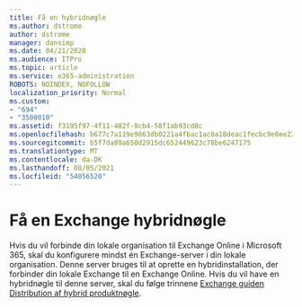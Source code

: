 ```yaml
---
title: Få en hybridnøgle
ms.author: dstrome
author: dstrome
manager: dansimp
ms.date: 04/21/2020
ms.audience: ITPro
ms.topic: article
ms.service: o365-administration
ROBOTS: NOINDEX, NOFOLLOW
localization_priority: Normal
ms.custom:
- "694"
- "3500010"
ms.assetid: f3195f97-4f11-482f-8cb4-58f1ab93cd8c
ms.openlocfilehash: b677c7a119e9863db0221a4fbac1ac0a18deac1fecbc9e0ee22333d97144bc3d
ms.sourcegitcommit: b5f7da89a650d2915dc652449623c78be6247175
ms.translationtype: MT
ms.contentlocale: da-DK
ms.lasthandoff: 08/05/2021
ms.locfileid: "54056520"
---
```

# <a name="getting-an-exchange-hybrid-key"></a>Få en Exchange hybridnøgle

Hvis du vil forbinde din lokale organisation til Exchange Online i Microsoft 365, skal du konfigurere mindst én Exchange-server i din lokale organisation. Denne server bruges til at oprette en hybridinstallation, der forbinder din lokale Exchange til en Exchange Online. Hvis du vil have en hybridnøgle til denne server, skal du følge trinnene [Exchange guiden Distribution af hybrid produktnøgle](https://aka.ms/hybridkey).
  